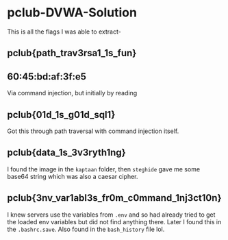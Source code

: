 # pclub-DVWA-Solution

This is all the flags I was able to extract-

## pclub{path_trav3rsa1_1s_fun}


## 60:45:bd:af:3f:e5
Via command injection, but initially by reading 


## pclub{01d_1s_g01d_sql1}
Got this through path traversal with command injection itself.

## pclub{data_1s_3v3ryth1ng}
I found the image in the `kaptaan` folder, then `steghide` gave me some base64 string which was also a caesar cipher.

## pclub{3nv_var1abl3s_fr0m_c0mmand_1nj3ct10n}
I knew servers use the variables from `.env` and so had already tried to get the loaded env variables but did not find anything there. Later I found this in the `.bashrc.save`. Also found in the `bash_history` file lol.